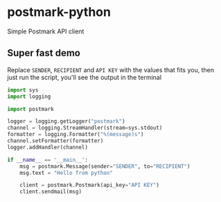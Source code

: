 # postmark-python

Simple Postmark API client

## Super fast demo

Replace `SENDER`, `RECIPIENT` and `API KEY` with the values that fits you, then just run the script, you'll see the output in the terminal

```python
import sys
import logging

import postmark

logger = logging.getLogger("postmark")
channel = logging.StreamHandler(stream=sys.stdout)
formatter = logging.Formatter("%(message)s")
channel.setFormatter(formatter)
logger.addHandler(channel)

if __name__ == '__main__':
    msg = postmark.Message(sender="SENDER", to="RECIPIENT")
    msg.text = "Hello from python"

    client = postmark.Postmark(api_key="API KEY")
    client.sendmail(msg)
```